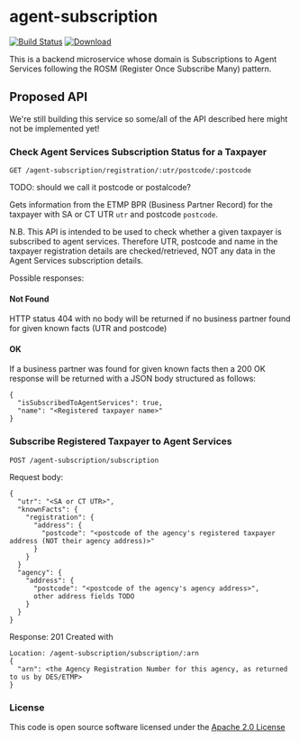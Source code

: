 # agent-subscription

[![Build Status](https://travis-ci.org/hmrc/agent-subscription.svg)](https://travis-ci.org/hmrc/agent-subscription) [ ![Download](https://api.bintray.com/packages/hmrc/releases/agent-subscription/images/download.svg) ](https://bintray.com/hmrc/releases/agent-subscription/_latestVersion)

This is a backend microservice whose domain is Subscriptions to Agent Services 
following the ROSM (Register Once Subscribe Many) pattern.

## Proposed API

We're still building this service so some/all of the API described here might not be implemented yet!

### Check Agent Services Subscription Status for a Taxpayer

    GET /agent-subscription/registration/:utr/postcode/:postcode

TODO: should we call it postcode or postalcode?

Gets information from the ETMP BPR (Business Partner Record) for the taxpayer with SA or CT UTR `utr` and postcode `postcode`.

N.B. This API is intended to be used to check whether a given taxpayer is subscribed to agent services. 
Therefore UTR, postcode and name in the taxpayer registration details are checked/retrieved, NOT any data in the Agent Services subscription details. 

Possible responses:

#### Not Found

HTTP status 404 with no body will be returned if no business partner found for given known facts (UTR and postcode)

#### OK

If a business partner was found for given known facts then a 200 OK response will be returned with a JSON body structured as follows:

    {
      "isSubscribedToAgentServices": true,
      "name": "<Registered taxpayer name>"
    }


### Subscribe Registered Taxpayer to Agent Services

    POST /agent-subscription/subscription
    
Request body:

    {
      "utr": "<SA or CT UTR>",
      "knownFacts": {
        "registration": {
          "address": {
            "postcode": "<postcode of the agency's registered taxpayer address (NOT their agency address)>"
          }
        }
      }
      "agency": {
        "address": {
          "postcode": "<postcode of the agency's agency address>",
          other address fields TODO
        }
      }
    }

Response: 201 Created with

    Location: /agent-subscription/subscription/:arn
    {
      "arn": <the Agency Registration Number for this agency, as returned to us by DES/ETMP>
    }

### License

This code is open source software licensed under the [Apache 2.0 License]("http://www.apache.org/licenses/LICENSE-2.0.html")
